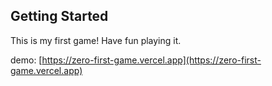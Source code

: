 ## __Getting Started__
This is my first game! 
Have fun playing it.

demo: [https://zero-first-game.vercel.app](https://zero-first-game.vercel.app)


<!-- ## Setup
```bash
yarn create next-app zero-first-game --typescript
```

Update your build script in package.json to use next export:
```json
"scripts": {
  "build": "next build && next export"
}
```

### Emotion
```bash
yarn add @emotion/react @emotion/styled
```

### PhaserJS
```bash
yarn add phaser jsx-dom
``` -->